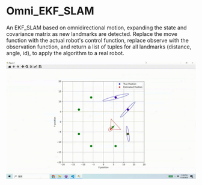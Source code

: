 # Omni_EKF_SLAM
An EKF_SLAM based on omnidirectional motion, expanding the state and covariance matrix as new landmarks are detected. Replace the move function with the actual robot's control function, replace observe with the observation function, and return a list of tuples for all landmarks (distance, angle, id), to apply the algorithm to a real robot.

![plot](plot.gif)
